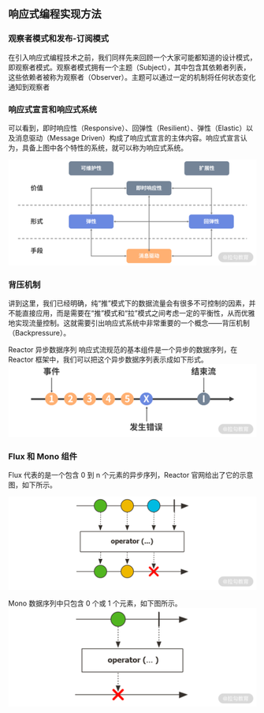 ## 响应式编程实现方法


### 观察者模式和发布-订阅模式
在引入响应式编程技术之前，我们同样先来回顾一个大家可能都知道的设计模式，即观察者模式。观察者模式拥有一个主题（Subject），其中包含其依赖者列表，这些依赖者被称为观察者（Observer）。主题可以通过一定的机制将任何状态变化通知到观察者


### 响应式宣言和响应式系统
可以看到，即时响应性（Responsive）、回弹性（Resilient）、弹性（Elastic）以及消息驱动（Message Driven）构成了响应式宣言的主体内容。响应式宣言认为，具备上图中各个特性的系统，就可以称为响应式系统。

![img.png](img/img.png)


### 背压机制
讲到这里，我们已经明确，纯“推”模式下的数据流量会有很多不可控制的因素，并不能直接应用，而是需要在“推”模式和“拉”模式之间考虑一定的平衡性，从而优雅地实现流量控制。这就需要引出响应式系统中非常重要的一个概念——背压机制（Backpressure）。


Reactor 异步数据序列
响应式流规范的基本组件是一个异步的数据序列，在 Reactor 框架中，我们可以把这个异步数据序列表示成如下形式。
![img_1.png](img/img_1.png)

### Flux 和 Mono 组件
Flux 代表的是一个包含 0 到 n 个元素的异步序列，Reactor 官网给出了它的示意图，如下所示。

![img_2.png](img/img_2.png)

Mono 数据序列中只包含 0 个或 1 个元素，如下图所示。
![img_3.png](img/img_3.png)



